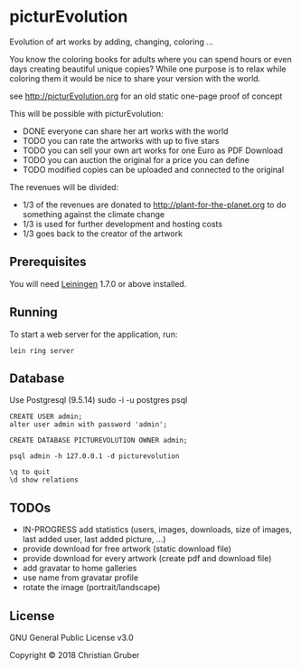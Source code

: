 # picturEvolution
Evolution of art works by adding, changing, coloring ...

You know the coloring books for adults where you can spend hours or even days creating beautiful unique copies?
While one purpose is to relax while coloring them it would be nice to share your version with the world.

see http://picturEvolution.org for an old static one-page proof of concept

This will be possible with picturEvolution:
  * DONE everyone can share her art works with the world
  * TODO you can rate the artworks with up to five stars
  * TODO you can sell your own art works for one Euro as PDF Download
  * TODO you can auction the original for a price you can define
  * TODO modified copies can be uploaded and connected to the original

The revenues will be divided: 
  * 1/3 of the revenues are donated to http://plant-for-the-planet.org to do something against the climate change 
  * 1/3 is used for further development and hosting costs
  * 1/3 goes back to the creator of the artwork

## Prerequisites

You will need [Leiningen][1] 1.7.0 or above installed.

[1]: https://github.com/technomancy/leiningen

## Running

To start a web server for the application, run:

    lein ring server

## Database
Use Postgresql (9.5.14)
    sudo -i -u postgres
    psql

    CREATE USER admin;
    alter user admin with password 'admin';

    CREATE DATABASE PICTUREVOLUTION OWNER admin;
    
    psql admin -h 127.0.0.1 -d picturevolution
    
    \q to quit
    \d show relations

## TODOs
  * IN-PROGRESS add statistics (users, images, downloads, size of images, last added user, last added picture, ...)
  * provide download for free artwork (static download file)
  * provide download for every artwork (create pdf and download file)
  * add gravatar to home galleries
  * use name from gravatar profile
  * rotate the image (portrait/landscape) 

## License

GNU General Public License v3.0


Copyright © 2018 Christian Gruber
